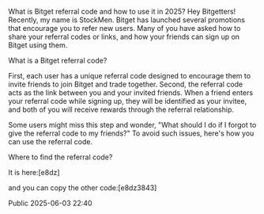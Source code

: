 What is Bitget referral code and how to use it in 2025? 
Hey Bitgetters! Recently, my name is StockMen. Bitget has launched several promotions that encourage you to refer new users. Many of you have asked how to share your referral codes or links, and how your friends can sign up on Bitget using them.

What is a Bitget referral code?

First, each user has a unique referral code designed to encourage them to invite friends to join Bitget and trade together. Second, the referral code acts as the link between you and your invited friends. When a friend enters your referral code while signing up, they will be identified as your invitee, and both of you will receive rewards through the referral relationship.

Some users might miss this step and wonder, "What should I do if I forgot to give the referral code to my friends?" To avoid such issues, here's how you can use the referral code.

Where to find the referral code?

It is here:[e8dz] 

and you can copy the other code:[e8dz3843]

Public 2025-06-03 22:40

